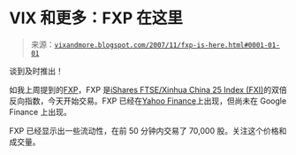 <!--yml

分类：未分类

date: 2024-05-18 18:54:32

-->

# VIX 和更多：FXP 在这里

> 来源：[`vixandmore.blogspot.com/2007/11/fxp-is-here.html#0001-01-01`](http://vixandmore.blogspot.com/2007/11/fxp-is-here.html#0001-01-01)

谈到及时推出！

如我上周提到的[FXP](http://vixandmore.blogspot.com/2007/11/whats-in-fxi.html)，FXP 是[iShares FTSE/Xinhua China 25 Index (FXI)](http://www.ishares.com/fund_info/detail.jhtml?investorType=INDIV&symbol=FXI&qt=FXI&_requestid=41515)的双倍反向指数，今天开始交易。FXP 已经在[Yahoo Finance](http://finance.yahoo.com/q?s=fxp)上出现，但尚未在 Google Finance 上出现。

FXP 已经显示出一些流动性，在前 50 分钟内交易了 70,000 股。关注这个价格和成交量。
